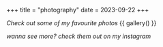 +++
title = "photography"
date = 2023-09-22
+++

_Check out some of my favourite photos_
{{ gallery() }}

_wanna see more? check them out on my instagram_

